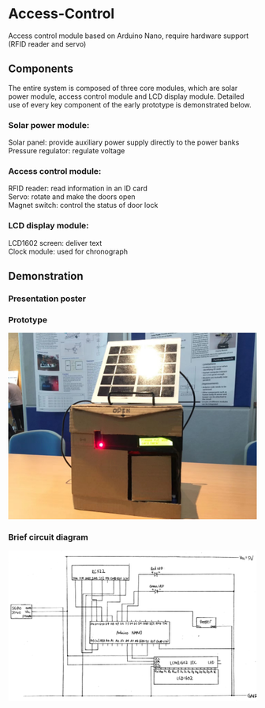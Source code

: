 # Access-Control
Access control module based on Arduino Nano, require hardware support (RFID reader and servo)
## Components  
The entire system is composed of three core modules, which are solar power module, access control module and LCD display module. Detailed use of every key component of the early prototype is demonstrated below.  
### **Solar power module**:  
Solar panel: provide auxiliary power supply directly to the power banks  
Pressure regulator: regulate voltage  
### **Access control module**:  
RFID reader: read information in an ID card  
Servo: rotate and make the doors open  
Magnet switch: control the status of door lock  
### **LCD display module**:  
LCD1602 screen: deliver text  
Clock module: used for chronograph  
## Demonstration
### Presentation poster

### Prototype
![Image](https://github.com/weiyi-li/Access-Control/blob/master/Image/1.jpg)
### Brief circuit diagram
![Image](https://github.com/weiyi-li/Access-Control/blob/master/Image/Circuit.jpg)
